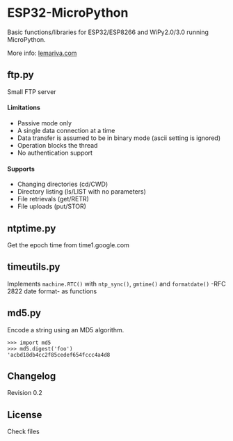 # ESP32-MicroPython
Basic functions/libraries for ESP32/ESP8266 and WiPy2.0/3.0 running MicroPython.

More info: [lemariva.com](https://lemariva.com/micropython)

ftp.py
------------
Small FTP server
 
#### Limitations
* Passive mode only
* A single data connection at a time
* Data transfer is assumed to be in binary mode (ascii setting is ignored)
* Operation blocks the thread
* No authentication support

#### Supports
* Changing directories (cd/CWD)
* Directory listing (ls/LIST with no parameters)
* File retrievals (get/RETR)
* File uploads (put/STOR)


ntptime.py
-------------
Get the epoch time from time1.google.com


timeutils.py
------------
Implements `machine.RTC()` with `ntp_sync()`, `gmtime()` and `formatdate()` -RFC 2822 date format- as functions


md5.py
------------
Encode a string using an MD5 algorithm.
```
>>> import md5
>>> md5.digest('foo')
'acbd18db4cc2f85cedef654fccc4a4d8
```


Changelog
------------
Revision 0.2 


License
-----------
Check files
